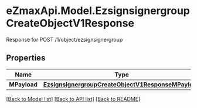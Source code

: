 # eZmaxApi.Model.EzsignsignergroupCreateObjectV1Response
Response for POST /1/object/ezsignsignergroup

## Properties

Name | Type | Description | Notes
------------ | ------------- | ------------- | -------------
**MPayload** | [**EzsignsignergroupCreateObjectV1ResponseMPayload**](EzsignsignergroupCreateObjectV1ResponseMPayload.md) |  | 

[[Back to Model list]](../README.md#documentation-for-models) [[Back to API list]](../README.md#documentation-for-api-endpoints) [[Back to README]](../README.md)

